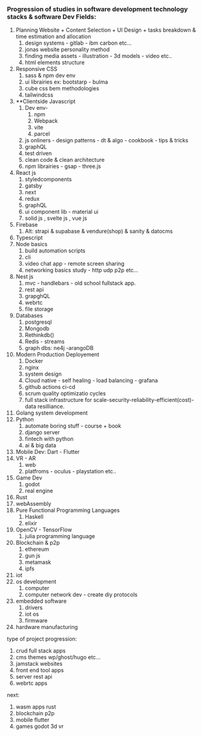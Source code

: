 ### Progression of studies in software development technology stacks & software Dev Fields:

1. Planning Website + Content Selection + UI Design + tasks breakdown & time estimation and allocation
	1. design systems - gitlab - ibm carbon etc...
	2. jonas website personality method
	3. finding media assets - illustration - 3d models - video etc..
	4. html elements structure
2. Responsive CSS 
	1. sass & npm dev env
	2. ui librairies ex: bootstarp - bulma
	3. cube css bem  methodologies
	4. tailwindcss
3. **Clientside Javascript
	1.  Dev env- 
		1. npm
		2. Webpack
		3. vite
		4. parcel
	2. js onliners - design patterns - dt & algo - cookbook - tips & tricks
	3. graphQL
	4. test driven
	5. clean code & clean architecture
	6. npm librairies - gsap - three.js
5. React js
	1. styledcomponents
	2. gatsby
	3. next
	4. redux
	5. graphQL
	6. ui component lib - material ui
	7. solid js  , svelte js , vue js 
6. Firebase
	1. Alt:  strapi & supabase & vendure(shop) & sanity & datocms 
7. Typescript
8. Node basics
	1. build automation scripts
	2. cli
	3. video chat app - remote screen sharing
	4. networking basics study - http udp p2p etc...
9. Nest js 
	1. mvc - handlebars - old school fullstack app. 
	2. rest api
	3. grapghQL
	4. webrtc
	5. file storage
10. Databases
	1. postgresql
	2. Mongodb
	3. Rethinkdb()
	4. Redis - streams
	5. graph dbs: ne4j -arangoDB
11. Modern Production Deployement
	1. Docker
	2. nginx
	3. system design
	4. Cloud native - self healing - load balancing - grafana
	5. github actions ci-cd
	6. scrum quality optimizatio cycles
	7. full stack infrastructure for scale-security-reliability-efficient(cost)-data resilliance.
12. Golang system development
13. Python
	1. automate boring stuff - course + book
	2. django server 
	3. fintech with python
	4. ai & big data 
14. Mobile Dev: Dart - Flutter
15. VR - AR 
	1. web
	2. platfroms - oculus - playstation  etc..
16. Game Dev
	1. godot
	2. real engine
17. Rust
18. webAssembly
19. Pure Functional Programming Languages
	1. Haskell
	2. elixir
20. OpenCV - TensorFlow
	1. julia programming language
21. Blockchain & p2p
	1. ethereum
	2. gun js
	3. metamask
	4. ipfs
22. iot 
23. os development
	1. computer
	2. computer network dev - create diy protocols
24. embedded software
	1. drivers
	2. iot os
	3. firmware
25. hardware manufacturing

type of project progression:

1. crud full stack apps
2. cms themes wp/ghost/hugo etc...
3. jamstack websites
4. front end tool apps 
5. server rest api 
6. webrtc apps

next:

1. wasm apps rust
2. blockchain p2p
3. mobile flutter
4. games godot 3d vr